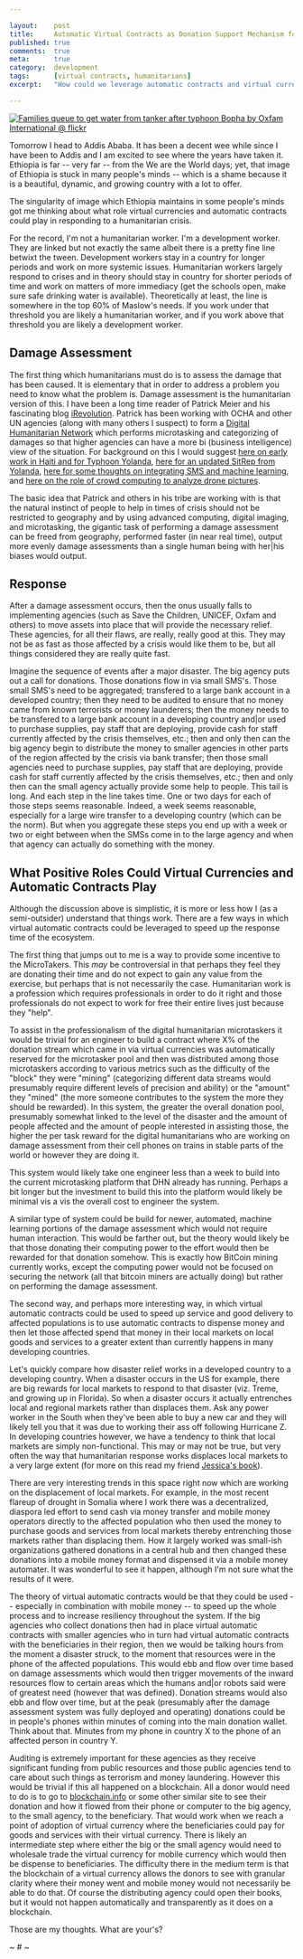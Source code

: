 ```yaml
---

layout:    post
title:     Automatic Virtual Contracts as Donation Support Mechanism for Humanitarian Crises
published: true
comments:  true
meta:      true
category:  development
tags:      [virtual contracts, humanitarians]
excerpt:   "How could we leverage automatic contracts and virtual currency to speed up service delivery to populations affected by humanitarian crises in a way which will entrench local markets rather than displace them? Sounds too good to be true, perhaps it is not."

---
```


[![Families queue to get water from tanker after typhoon Bopha by Oxfam International @ flickr](http://farm9.staticflickr.com/8075/8329004273_2519c8d424_c.jpg)](http://www.flickr.com/photos/oxfam/8329004273/in/photolist-dG1jMX-ixgWqz-dxdYZZ-i2odwn-bmAKkz-e8axPv-cndfdh-ctL5rW-ioPfv4-9pyNYQ-eYz3x6-ioNyE4-ioNyyH-ioNyC1-9vfznT-edUScN-afWw73-afWx4L-ioEAb6-ioEAmB-ioEB3s-dkd7HJ-ayRhQp-gajMwq-7XA7GT-7XDiMq-7XA5j6-7XA8sF-7XDiBG-7XA7SD-7XDjC1-7XA8U8-7XA5uZ-7XA53r-7XDiPQ-7XDiw3-7XA6J6-7XA6hV-7XDk3Q-7XA6pa-7XDjQu-7XA4vz-7XA858-7XDkVb-7XA7iP-hTBnuy-hTBjdq-hTBSbv-dNuAZ5-hxkyxg/)

Tomorrow I head to Addis Ababa. It has been a decent wee while since I have been to Addis and I am excited to see where the years have taken it. Ethiopia is far -- very far -- from the We are the World days; yet, that image of Ethiopia is stuck in many people's minds -- which is a shame because it is a beautiful, dynamic, and growing country with a lot to offer.

The singularity of image which Ethiopia maintains in some people's minds got me thinking about what role virtual currencies and automatic contracts could play in responding to a humanitarian crisis.

For the record, I'm not a humanitarian worker. I'm a development worker. They are linked but not exactly the same albeit there is a pretty fine line betwixt the tween. Development workers stay in a country for longer periods and work on more systemic issues. Humanitarian workers largely respond to crises and in theory should stay in country for shorter periods of time and work on matters of more immediacy (get the schools open, make sure safe drinking water is available). Theoretically at least, the line is somewhere in the top 60% of Maslow's needs. If you work under that threshold you are likely a humanitarian worker, and if you work above that threshold you are likely a development worker.

## Damage Assessment

The first thing which humanitarians must do is to assess the damage that has been caused. It is elementary that in order to address a problem you need to know what the problem is. Damage assessment is the humanitarian version of this. I have been a long time reader of Patrick Meier and his fascinating blog [iRevolution](http://irevolution.net/). Patrick has been working with OCHA and other UN agencies (along with many others I suspect) to form a [Digital Humanitarian Network](http://digitalhumanitarians.com/) which performs microtasking and categorizing of damages so that higher agencies can have a more bi (business intelligence) view of the situation. For background on this I would suggest [here on early work in Haiti and for Typhoon Yolanda](http://irevolution.net/2013/11/11/humanitarian-technology-haiti-to-yolanda/), [here for an updated SitRep from Yolanda](http://irevolution.net/2013/11/13/early-results-micromappers-yolanda/), [here for some thoughts on integrating SMS and machine learning](http://irevolution.net/2013/11/25/combining-radio-sms-computing/), and [here on the role of crowd computing to analyze drone pictures](http://irevolution.net/2014/02/17/crowd-computing-uav-imagery/).

The basic idea that Patrick and others in his tribe are working with is that the natural instinct of people to help in times of crisis should not be restricted to geography and by using advanced computing, digital imaging, and microtasking, the gigantic task of performing a damage assessment can be freed from geography, performed faster (in near real time), output more evenly damage assessments than a single human being with her|his biases would output.

## Response

After a damage assessment occurs, then the onus usually falls to implementing agencies (such as Save the Children, UNICEF, Oxfam and others) to move assets into place that will provide the necessary relief. These agencies, for all their flaws, are really, really good at this. They may not be as fast as those affected by a crisis would like them to be, but all things considered they are really quite fast.

Imagine the sequence of events after a major disaster. The big agency puts out a call for donations. Those donations flow in via small SMS's. Those small SMS's need to be aggregated; transfered to a large bank account in a developed country; then they need to be audited to ensure that no money came from known terrorists or money launderers; then the money needs to be transfered to a large bank account in a developing country and|or used to purchase supplies, pay staff that are deploying, provide cash for staff currently affected by the crisis themselves, etc.; then and only then can the big agency begin to distribute the money to smaller agencies in other parts of the region affected by the crisis via bank transfer; then those small agencies need to purchase supplies, pay staff that are deploying, provide cash for staff currently affected by the crisis themselves, etc.; then and only then can the small agency actually provide some help to people. This tail is long. And each step in the line takes time. One or two days for each of those steps seems reasonable. Indeed, a week seems reasonable, especially for a large wire transfer to a developing country (which can be the norm). But when you aggregate these steps you end up with a week or two or eight between when the SMSs come in to the large agency and when that agency can actually do something with the money.

## What Positive Roles Could Virtual Currencies and Automatic Contracts Play

Although the discussion above is simplistic, it is more or less how I (as a semi-outsider) understand that things work. There are a few ways in which virtual automatic contracts could be leveraged to speed up the response time of the ecosystem.

The first thing that jumps out to me is a way to provide some incentive to the MicroTakers. This *may* be controversial in that perhaps they feel they are donating their time and do not expect to gain any value from the exercise, but perhaps that is not necessarily the case. Humanitarian work is a profession which requires professionals in order to do it right and those professionals do not expect to work for free their entire lives just because they "help".

To assist in the professionalism of the digital humanitarian microtaskers it would be trivial for an engineer to build a contract where X% of the donation stream which came in via virtual currencies was automatically reserved for the microtasker pool and then was distributed among those microtaskers according to various metrics such as the difficulty of the "block" they were "mining" (categorizing different data streams would presumably require different levels of precision and ability) or the "amount" they "mined" (the more someone contributes to the system the more they should be rewarded). In this system, the greater the overall donation pool, presumably somewhat linked to the level of the disaster and the amount of people affected and the amount of people interested in assisting those, the higher the per task reward for the digital humanitarians who are working on damage assessment from their cell phones on trains in stable parts of the world or however they are doing it.

This system would likely take one engineer less than a week to build into the current microtasking platform that DHN already has running. Perhaps a bit longer but the investment to build this into the platform would likely be minimal vis a vis the overall cost to engineer the system.

A similar type of system could be build for newer, automated, machine learning portions of the damage assessment which would not require human interaction. This would be farther out, but the theory would likely be that those donating their computing power to the effort would then be rewarded for that donation somehow. This is exactly how BitCoin mining currently works, except the computing power would not be focused on securing the network (all that bitcoin miners are actually doing) but rather on performing the damage assessment.

The second way, and perhaps more interesting way, in which virtual automatic contracts could be used to speed up service and good delivery to affected populations is to use automatic contracts to dispense money and then let those affected spend that money in their local markets on local goods and services to a greater extent than currently happens in many developing countries.

Let's quickly compare how disaster relief works in a developed country to a developing country. When a disaster occurs in the US for example, there are big rewards for local markets to respond to that disaster (viz. Treme, and growing up in Florida). So when a disaster occurs it actually entrenches local and regional markets rather than displaces them. Ask any power worker in the South when they've been able to buy a new car and they will likely tell you that it was due to working their ass off following Hurricane Z. In developing countries however, we have a tendency to think that local markets are simply non-functional. This may or may not be true, but very often the way that humanitarian response works displaces local markets to a very large extent (for more on this read my friend [Jessica's book](http://www.amazon.com/Chasing-Chaos-Decade-Out-Humanitarian/dp/0770436919)).

There are very interesting trends in this space right now which are working on the displacement of local markets. For example, in the most recent flareup of drought in Somalia where I work there was a decentralized, diaspora led effort to send cash via money transfer and mobile money operators directly to the affected population who then used the money to purchase goods and services from local markets thereby entrenching those markets rather than displacing them. How it largely worked was small-ish organizations gathered donations in a central hub and then changed these donations into a mobile money format and dispensed it via a mobile money automater. It was wonderful to see it happen, although I'm not sure what the results of it were.

The theory of virtual automatic contracts would be that they could be used -- especially in combination with mobile money -- to speed up the whole process and to increase resiliency throughout the system. If the big agencies who collect donations then had in place virtual automatic contracts with smaller agencies who in turn had virtual automatic contracts with the beneficiaries in their region, then we would be talking hours from the moment a disaster struck, to the moment that resources were in the phone of the affected populations. This would ebb and flow over time based on damage assessments which would then trigger movements of the inward resources flow to certain areas which the humans and|or robots said were of greatest need (however that was defined). Donation streams would also ebb and flow over time, but at the peak (presumably after the damage assessment system was fully deployed and operating) donations could be in people's phones within minutes of coming into the main donation wallet. Think about that. Minutes from my phone in country X to the phone of an affected person in country Y.

Auditing is extremely important for these agencies as they receive significant funding from public resources and those public agencies tend to care about such things as terrorism and money laundering. However this would be trivial if this all happened on a blockchain. All a donor would need to do is to go to [blockchain.info](https://blockchain.info/) or some other similar site to see their donation and how it flowed from their phone or computer to the big agency, to the small agency, to the beneficiary. That would work when we reach a point of adoption of virtual currency where the beneficiaries could pay for goods and services with their virtual currency. There is likely an intermediate step where either the big or the small agency would need to wholesale trade the virtual currency for mobile currency which would then be dispense to beneficiaries. The difficulty there in the medium term is that the blockchain of a virtual currency allows the donors to see with granular clarity where their money went and mobile money would not necessarily be able to do that. Of course the distributing agency could open their books, but it would not happen automatically and transparently as it does on a blockchain.

Those are my thoughts. What are your's?

~ # ~

